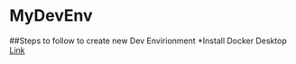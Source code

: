# MyDevEnv
##Steps to follow to create new Dev Envirionment 
*Install Docker Desktop  
[Link](https://docs.docker.com/desktop/windows/install/)

